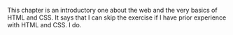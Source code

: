 This chapter is an introductory one about the web and the very basics of HTML and CSS. It says that I can skip the exercise if I have prior experience with HTML and CSS.
I do.
